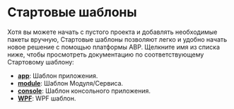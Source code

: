 ﻿# Стартовые шаблоны

Хотя вы можете начать с пустого проекта и добавлять необходимые пакеты вручную, Стартовые шаблоны позволяют легко и удобно начать новое решение с помощью платформы ABP. Щелкните имя из списка ниже, чтобы просмотреть документацию по соответствующему Стартовому шаблону: 

* [**app**](Application.md): Шаблон приложения.
* [**module**](Module.md): Шаблон Модуля/Сервиса.
* [**console**](Console.md): Шаблон консольного приложения.
* [**WPF**](WPF.md): WPF шаблон.
